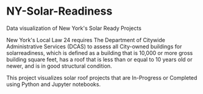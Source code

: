 # NY-Solar-Readiness

Data visualization of New York's Solar Ready Projects

New York's Local Law 24 requires The Department of Citywide Administrative Services (DCAS) to assess all City-owned buildings for solarreadiness, which is defined as a building that is 10,000 or more gross building square feet, has a roof that is less than or equal to 10 years old or newer, and is in good structural condition. 

This project visualizes solar roof projects that are In-Progress or Completed using Python and Jupyter notebooks. 
